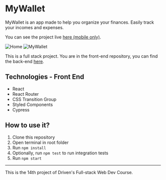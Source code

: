 # MyWallet

MyWallet is an app made to help you organize your finances. Easily track your incomes and expenses.

You can see the project live [here (mobile only)](https://mywallet-react-g9at3yr7a-giancarvalho.vercel.app/).

![Home](https://i.imgur.com/O64KgXW.png) ![MyWallet](https://i.imgur.com/zIpUGfq.png)




This is a full stack project. You are in the front-end repository, you can find the back-end  [here](https://github.com/giancarvalho/mywallet-backend). 


## Technologies - Front End

- React
- React Router
- CSS Transition Group
- Styled Components
- Cypress


## How to use it?

1) Clone this repository
2) Open terminal in root folder
3) Run ```npm install```
4) Optionally, run ```npm test``` to run integration tests
5) Run ```npm start```

___
 This is the 14th project of Driven's Full-stack Web Dev Course.
